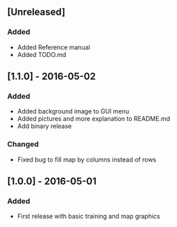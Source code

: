 ## [Unreleased]
### Added
- Added Reference manual
- Added TODO.md

## [1.1.0] - 2016-05-02
### Added
- Added background image to GUI menu
- Added pictures and more explanation to README.md
- Add binary release

### Changed
- Fixed bug to fill map by columns instead of rows

## [1.0.0] - 2016-05-01
### Added
- First release with basic training and map graphics
